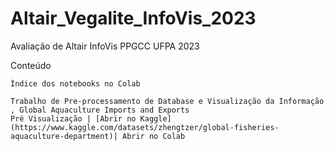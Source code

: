 # Altair_Vegalite_InfoVis_2023
Avaliação de Altair InfoVis PPGCC UFPA 2023

Conteúdo

    Índice dos notebooks no Colab

    Trabalho de Pre-processamento de Database e Visualização da Informação , Global Aquaculture Imports and Exports
    Pré Visualização | [Abrir no Kaggle](https://www.kaggle.com/datasets/zhengtzer/global-fisheries-aquaculture-department)| Abrir no Colab 

    
